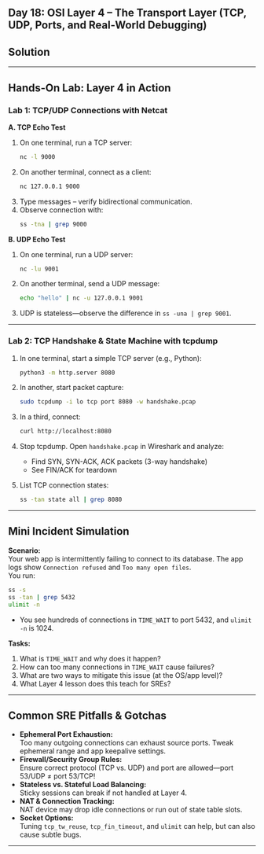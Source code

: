 ## **Day 18: OSI Layer 4 – The Transport Layer (TCP, UDP, Ports, and Real-World Debugging)**

## Solution
---

##  **Hands-On Lab: Layer 4 in Action**

### **Lab 1: TCP/UDP Connections with Netcat**

**A. TCP Echo Test**
1. On one terminal, run a TCP server:
    ```bash
    nc -l 9000
    ```
2. On another terminal, connect as a client:
    ```bash
    nc 127.0.0.1 9000
    ```
3. Type messages – verify bidirectional communication.
4. Observe connection with:
    ```bash
    ss -tna | grep 9000
    ```

**B. UDP Echo Test**
1. On one terminal, run a UDP server:
    ```bash
    nc -lu 9001
    ```
2. On another terminal, send a UDP message:
    ```bash
    echo "hello" | nc -u 127.0.0.1 9001
    ```
3. UDP is stateless—observe the difference in `ss -una | grep 9001`.

---

### **Lab 2: TCP Handshake & State Machine with tcpdump**

1. In one terminal, start a simple TCP server (e.g., Python):
    ```bash
    python3 -m http.server 8080
    ```
2. In another, start packet capture:
    ```bash
    sudo tcpdump -i lo tcp port 8080 -w handshake.pcap
    ```
3. In a third, connect:
    ```bash
    curl http://localhost:8080
    ```
4. Stop tcpdump. Open `handshake.pcap` in Wireshark and analyze:
    - Find SYN, SYN-ACK, ACK packets (3-way handshake)
    - See FIN/ACK for teardown

5. List TCP connection states:
    ```bash
    ss -tan state all | grep 8080
    ```

---

##  **Mini Incident Simulation**

**Scenario:**  
Your web app is intermittently failing to connect to its database. The app logs show `Connection refused` and `Too many open files`.  
You run:

```bash
ss -s
ss -tan | grep 5432
ulimit -n
```
- You see hundreds of connections in `TIME_WAIT` to port 5432, and `ulimit -n` is 1024.

**Tasks:**
1. What is `TIME_WAIT` and why does it happen?
2. How can too many connections in `TIME_WAIT` cause failures?
3. What are two ways to mitigate this issue (at the OS/app level)?
4. What Layer 4 lesson does this teach for SREs?

---

##  **Common SRE Pitfalls & Gotchas**

- **Ephemeral Port Exhaustion:**  
  Too many outgoing connections can exhaust source ports. Tweak ephemeral range and app keepalive settings.
- **Firewall/Security Group Rules:**  
  Ensure correct protocol (TCP vs. UDP) and port are allowed—port 53/UDP ≠ port 53/TCP!
- **Stateless vs. Stateful Load Balancing:**  
  Sticky sessions can break if not handled at Layer 4.
- **NAT & Connection Tracking:**  
  NAT device may drop idle connections or run out of state table slots.
- **Socket Options:**  
  Tuning `tcp_tw_reuse`, `tcp_fin_timeout`, and `ulimit` can help, but can also cause subtle bugs.

---